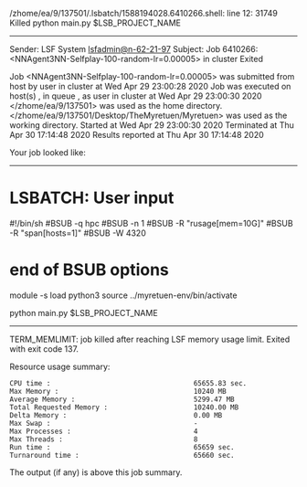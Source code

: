 /zhome/ea/9/137501/.lsbatch/1588194028.6410266.shell: line 12: 31749 Killed                  python main.py $LSB_PROJECT_NAME

------------------------------------------------------------
Sender: LSF System <lsfadmin@n-62-21-97>
Subject: Job 6410266: <NNAgent3NN-Selfplay-100-random-lr=0.00005> in cluster <dcc> Exited

Job <NNAgent3NN-Selfplay-100-random-lr=0.00005> was submitted from host <n-62-30-6> by user <s183914> in cluster <dcc> at Wed Apr 29 23:00:28 2020
Job was executed on host(s) <n-62-21-97>, in queue <hpc>, as user <s183914> in cluster <dcc> at Wed Apr 29 23:00:30 2020
</zhome/ea/9/137501> was used as the home directory.
</zhome/ea/9/137501/Desktop/TheMyretuen/Myretuen> was used as the working directory.
Started at Wed Apr 29 23:00:30 2020
Terminated at Thu Apr 30 17:14:48 2020
Results reported at Thu Apr 30 17:14:48 2020

Your job looked like:

------------------------------------------------------------
# LSBATCH: User input
#!/bin/sh
#BSUB -q hpc
#BSUB -n 1
#BSUB -R "rusage[mem=10G]"
#BSUB -R "span[hosts=1]"
#BSUB -W 4320
# end of BSUB options

module -s load python3
source ../myretuen-env/bin/activate

python main.py $LSB_PROJECT_NAME


------------------------------------------------------------

TERM_MEMLIMIT: job killed after reaching LSF memory usage limit.
Exited with exit code 137.

Resource usage summary:

    CPU time :                                   65655.83 sec.
    Max Memory :                                 10240 MB
    Average Memory :                             5299.47 MB
    Total Requested Memory :                     10240.00 MB
    Delta Memory :                               0.00 MB
    Max Swap :                                   -
    Max Processes :                              4
    Max Threads :                                8
    Run time :                                   65659 sec.
    Turnaround time :                            65660 sec.

The output (if any) is above this job summary.

